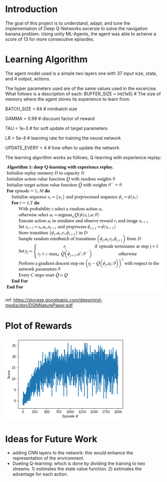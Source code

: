 # Introduction
The goal of this project is to understand, adapt, and tune the implementation of Deep Q-Networks excersie to solve the navigation banana problem.
Using unity ML-Agents, the agent was able to acheive a score of 13 for more consecutive episodes.

# Learning Algorithm
The agent model used is a simple two layers one with 37 input size, state, and 4 output, actions.  

The hyper parameters used are of the same values used in the excercise. What follows is a description of each:
BUFFER_SIZE = int(1e5)  # The size of memory where the agent stores its experience to learn from. 

BATCH_SIZE = 64         # minibatch size

GAMMA = 0.99            # discount factor of reward

TAU = 1e-3              # for soft update of target parameters

LR = 5e-4               # learning rate for training the neural network

UPDATE_EVERY = 4        # how often to update the network

The learning algorithm works as follows, Q-learning with experience replay:

![alt text](./deep_q_learning.png)

ref: https://storage.googleapis.com/deepmind-media/dqn/DQNNaturePaper.pdf

# Plot of Rewards
![alt text](./mse.png)


# Ideas for Future Work
* adding CNN layers to the network: this would enhance the representation of the environment.
* Dueling Q-learning: which is done by dividing the training to two streams. 1) estimates the state value function. 2) estimates the advantage for each action.
